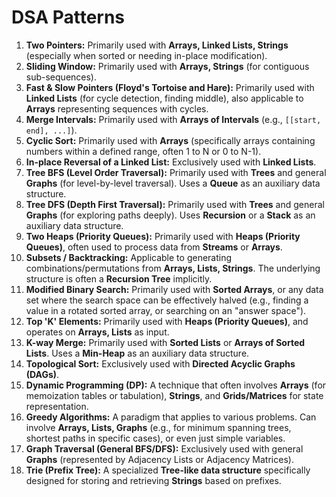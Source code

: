 # DSA Patterns

1.  **Two Pointers:** Primarily used with **Arrays, Linked Lists, Strings** (especially when sorted or needing in-place modification).
2.  **Sliding Window:** Primarily used with **Arrays, Strings** (for contiguous sub-sequences).
3.  **Fast & Slow Pointers (Floyd's Tortoise and Hare):** Primarily used with **Linked Lists** (for cycle detection, finding middle), also applicable to **Arrays** representing sequences with cycles.
4.  **Merge Intervals:** Primarily used with **Arrays of Intervals** (e.g., `[[start, end], ...]`).
5.  **Cyclic Sort:** Primarily used with **Arrays** (specifically arrays containing numbers within a defined range, often 1 to N or 0 to N-1).
6.  **In-place Reversal of a Linked List:** Exclusively used with **Linked Lists**.
7.  **Tree BFS (Level Order Traversal):** Primarily used with **Trees** and general **Graphs** (for level-by-level traversal). Uses a **Queue** as an auxiliary data structure.
8.  **Tree DFS (Depth First Traversal):** Primarily used with **Trees** and general **Graphs** (for exploring paths deeply). Uses **Recursion** or a **Stack** as an auxiliary data structure.
9.  **Two Heaps (Priority Queues):** Primarily used with **Heaps (Priority Queues)**, often used to process data from **Streams** or **Arrays**.
10. **Subsets / Backtracking:** Applicable to generating combinations/permutations from **Arrays, Lists, Strings**. The underlying structure is often a **Recursion Tree** implicitly.
11. **Modified Binary Search:** Primarily used with **Sorted Arrays**, or any data set where the search space can be effectively halved (e.g., finding a value in a rotated sorted array, or searching on an "answer space").
12. **Top 'K' Elements:** Primarily used with **Heaps (Priority Queues)**, and operates on **Arrays, Lists** as input.
13. **K-way Merge:** Primarily used with **Sorted Lists** or **Arrays of Sorted Lists**. Uses a **Min-Heap** as an auxiliary data structure.
14. **Topological Sort:** Exclusively used with **Directed Acyclic Graphs (DAGs)**.
15. **Dynamic Programming (DP):** A technique that often involves **Arrays** (for memoization tables or tabulation), **Strings**, and **Grids/Matrices** for state representation.
16. **Greedy Algorithms:** A paradigm that applies to various problems. Can involve **Arrays, Lists, Graphs** (e.g., for minimum spanning trees, shortest paths in specific cases), or even just simple variables.
17. **Graph Traversal (General BFS/DFS):** Exclusively used with general **Graphs** (represented by Adjacency Lists or Adjacency Matrices).
18. **Trie (Prefix Tree):** A specialized **Tree-like data structure** specifically designed for storing and retrieving **Strings** based on prefixes.
